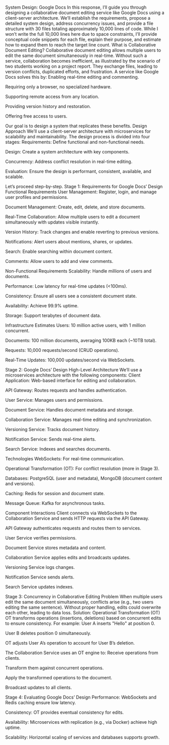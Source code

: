 System Design: Google Docs
In this response, I’ll guide you through designing a collaborative document editing service like Google Docs using a client-server architecture. We’ll establish the requirements, propose a detailed system design, address concurrency issues, and provide a file structure with 30 files totaling approximately 10,000 lines of code. While I won’t write the full 10,000 lines here due to space constraints, I’ll provide conceptual code snippets for each file, explain their purpose, and estimate how to expand them to reach the target line count.
What is Collaborative Document Editing?
Collaborative document editing allows multiple users to edit the same document simultaneously in real-time. Without such a service, collaboration becomes inefficient, as illustrated by the scenario of two students working on a project report. They exchange files, leading to version conflicts, duplicated efforts, and frustration. A service like Google Docs solves this by:
Enabling real-time editing and commenting.

Requiring only a browser, no specialized hardware.

Supporting remote access from any location.

Providing version history and restoration.

Offering free access to users.

Our goal is to design a system that replicates these benefits.
Design Approach
We’ll use a client-server architecture with microservices for scalability and maintainability. The design process is divided into four stages:
Requirements: Define functional and non-functional needs.

Design: Create a system architecture with key components.

Concurrency: Address conflict resolution in real-time editing.

Evaluation: Ensure the design is performant, consistent, available, and scalable.

Let’s proceed step-by-step.
Stage 1: Requirements for Google Docs’ Design
Functional Requirements
User Management: Register, login, and manage user profiles and permissions.

Document Management: Create, edit, delete, and store documents.

Real-Time Collaboration: Allow multiple users to edit a document simultaneously with updates visible instantly.

Version History: Track changes and enable reverting to previous versions.

Notifications: Alert users about mentions, shares, or updates.

Search: Enable searching within document content.

Comments: Allow users to add and view comments.

Non-Functional Requirements
Scalability: Handle millions of users and documents.

Performance: Low latency for real-time updates (<100ms).

Consistency: Ensure all users see a consistent document state.

Availability: Achieve 99.9% uptime.

Storage: Support terabytes of document data.

Infrastructure Estimates
Users: 10 million active users, with 1 million concurrent.

Documents: 100 million documents, averaging 100KB each (~10TB total).

Requests: 10,000 requests/second (CRUD operations).

Real-Time Updates: 100,000 updates/second via WebSockets.

Stage 2: Google Docs’ Design
High-Level Architecture
We’ll use a microservices architecture with the following components:
Client Application: Web-based interface for editing and collaboration.

API Gateway: Routes requests and handles authentication.

User Service: Manages users and permissions.

Document Service: Handles document metadata and storage.

Collaboration Service: Manages real-time editing and synchronization.

Versioning Service: Tracks document history.

Notification Service: Sends real-time alerts.

Search Service: Indexes and searches documents.

Technologies
WebSockets: For real-time communication.

Operational Transformation (OT): For conflict resolution (more in Stage 3).

Databases: PostgreSQL (user and metadata), MongoDB (document content and versions).

Caching: Redis for session and document state.

Message Queue: Kafka for asynchronous tasks.

Component Interactions
Client connects via WebSockets to the Collaboration Service and sends HTTP requests via the API Gateway.

API Gateway authenticates requests and routes them to services.

User Service verifies permissions.

Document Service stores metadata and content.

Collaboration Service applies edits and broadcasts updates.

Versioning Service logs changes.

Notification Service sends alerts.

Search Service updates indexes.

Stage 3: Concurrency in Collaborative Editing
Problem
When multiple users edit the same document simultaneously, conflicts arise (e.g., two users editing the same sentence). Without proper handling, edits could overwrite each other, leading to data loss.
Solution: Operational Transformation (OT)
OT transforms operations (insertions, deletions) based on concurrent edits to ensure consistency. For example:
User A inserts "Hello" at position 0.

User B deletes position 0 simultaneously.

OT adjusts User A’s operation to account for User B’s deletion.

The Collaboration Service uses an OT engine to:
Receive operations from clients.

Transform them against concurrent operations.

Apply the transformed operations to the document.

Broadcast updates to all clients.

Stage 4: Evaluating Google Docs’ Design
Performance: WebSockets and Redis caching ensure low latency.

Consistency: OT provides eventual consistency for edits.

Availability: Microservices with replication (e.g., via Docker) achieve high uptime.

Scalability: Horizontal scaling of services and databases supports growth.

